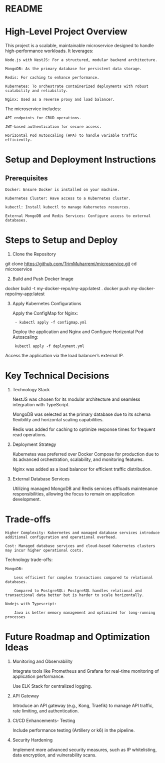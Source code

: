 # README

# High-Level Project Overview

This project is a scalable, maintainable microservice designed to handle high-performance workloads. It leverages:

    Node.js with NestJS: For a structured, modular backend architecture.

    MongoDB: As the primary database for persistent data storage.

    Redis: For caching to enhance performance.

    Kubernetes: To orchestrate containerized deployments with robust scalability and reliability.

    Nginx: Used as a reverse proxy and load balancer.

The microservice includes:

    API endpoints for CRUD operations.

    JWT-based authentication for secure access.

    Horizontal Pod Autoscaling (HPA) to handle variable traffic efficiently.

# Setup and Deployment Instructions

## Prerequisites

    Docker: Ensure Docker is installed on your machine.

    Kubernetes Cluster: Have access to a Kubernetes cluster.

    kubectl: Install kubectl to manage Kubernetes resources.

    External MongoDB and Redis Services: Configure access to external databases.

# Steps to Setup and Deploy

1. Clone the Repository

git clone https://github.com/TrimMuharremi/microservice.git
cd microservice

2. Build and Push Docker Image

docker build -t my-docker-repo/my-app:latest .
docker push my-docker-repo/my-app:latest

3. Apply Kubernetes Configurations

    Apply the ConfigMap for Nginx:

        - kubectl apply -f configmap.yml

    Deploy the application and Nginx and Configure Horizontal Pod Autoscaling:

        kubectl apply -f deployment.yml

Access the application via the load balancer’s external IP.


# Key Technical Decisions
1. Technology Stack

    NestJS was chosen for its modular architecture and seamless integration with TypeScript.

    MongoDB was selected as the primary database due to its schema flexibility and horizontal scaling capabilities.

    Redis was added for caching to optimize response times for frequent read operations.

2. Deployment Strategy

    Kubernetes was preferred over Docker Compose for production due to its advanced orchestration, scalability, and monitoring features.

    Nginx was added as a load balancer for efficient traffic distribution.

3. External Database Services

    Utilizing managed MongoDB and Redis services offloads maintenance responsibilities, allowing the focus to remain on application development.


# Trade-offs

    Higher Complexity: Kubernetes and managed database services introduce additional configuration and operational overhead.

    Cost: Managed database services and cloud-based Kubernetes clusters may incur higher operational costs.

Technology trade-offs:

    MongoDB:

        Less efficient for complex transactions compared to relational databases.

        Compared to PostgreSQL: PostgreSQL handles relational and transactional data better but is harder to scale horizontally.

    Nodejs with Typescript:

        Java is better memory management and optimized for long-running processes



# Future Roadmap and Optimization Ideas

1. Monitoring and Observability

    Integrate tools like Prometheus and Grafana for real-time monitoring of application performance.

    Use ELK Stack for centralized logging.

2. API Gateway

    Introduce an API gateway (e.g., Kong, Traefik) to manage API traffic, rate limiting, and authentication.

3. CI/CD Enhancements- Testing

    Include performance testing (Artillery or k6) in the pipeline.

6. Security Hardening

    Implement more advanced security measures, such as IP whitelisting, data encryption, and vulnerability scans.


